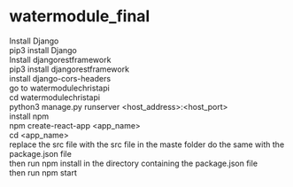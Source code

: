 # watermodule_final
Install Django <br/>
pip3 install Django <br/>
Install djangorestframework <br/>
pip3 install djangorestframework <br/>
install django-cors-headers <br/>
go to watermodulechristapi <br/>
cd watermodulechristapi <br/>
python3 manage.py runserver <host_address>:<host_port><br/>
install npm <br/>
npm create-react-app <app_name> <br/>
cd <app_name> <br/>
replace the src file with the src file in the maste folder do the same with the package.json file <br/>
then run npm install in the directory containing the package.json file<br/>
then run npm start<br/>

